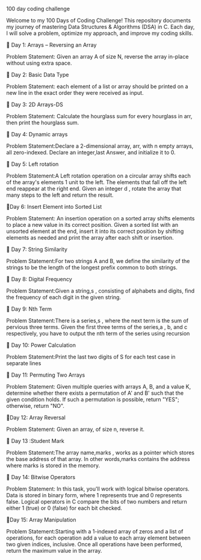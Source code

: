 100 day coding challenge


Welcome to my 100 Days of Coding Challenge! This repository documents my journey of mastering Data Structures & Algorithms (DSA) in C. Each day, I will solve a problem, optimize my approach, and improve my coding skills.

📌 Day 1: Arrays – Reversing an Array

Problem Statement: Given an array A of size N, reverse the array in-place without using extra space.

📌 Day 2: Basic Data Type

Problem Statement: each element of a list or array should be printed on a new line in the exact order they were received as input.

📌 Day 3: 2D Arrays-DS

Problem Statement: Calculate the hourglass sum for every hourglass in arr, then print the hourglass sum.

📌 Day 4: Dynamic arrays

Problem Statement:Declare a 2-dimensional array, arr, with n empty arrays, all zero-indexed. Declare an integer,last Answer, and initialize it to 0.

📌 Day 5: Left rotation

Problem Statement:A Left rotation operation on a circular array shifts each of the array's elements 1 unit to the left. The elements that fall off the left end reappear at the right end. Given an integer d , rotate the array that many steps to the left and return the result.

📌Day 6: Insert Element into Sorted List

Problem Statement: An insertion operation on a sorted array shifts elements to place a new value in its correct position. Given a sorted list with an unsorted element at the end, insert it into its correct position by shifting elements as needed and print the array after each shift or insertion.

📌 Day 7: String Similarity

Problem Statement:For two strings A and B, we define the similarity of the strings to be the length of the longest prefix common to both strings.

📌 Day 8: Digital Frequency

Problem Statement:Given a string,s , consisting of alphabets and digits, find the frequency of each digit in the given string.

📌 Day 9: Nth Term

Problem Statement:There is a series,s , where the next term is the sum of pervious three terms. Given the first three terms of the series,a , b, and c respectively, you have to output the nth term of the series using recursion

📌 Day 10: Power Calculation

Problem Statement:Print the last two digits of S for each test case in separate lines

📌 Day 11: Permuting Two Arrays

Problem Statement: Given multiple queries with arrays A, B, and a value K, determine whether there exists a permutation of A' and B' such that the given condition holds. If such a permutation is possible, return "YES"; otherwise, return "NO".

📌Day 12: Array Reversal

Problem Statement: Given an array, of size n, reverse it.

📌 Day 13 :Student Mark

Problem Statement:The array name,marks , works as a pointer which stores the base address of that array. In other words,marks contains the address where marks is stored in the memory.

📌 Day 14: Bitwise Operators

Problem Statement: In this task, you'll work with logical bitwise operators. Data is stored in binary form, where 1 represents true and 0 represents false. Logical operators in C compare the bits of two numbers and return either 1 (true) or 0 (false) for each bit checked.

📌Day 15: Array Manipulation

Problem Statement:Starting with a 1-indexed array of zeros and a list of operations, for each operation add a value to each array element between two given indices, inclusive. Once all operations have been performed, return the maximum value in the array.
